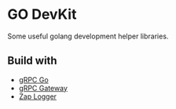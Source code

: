 # GO DevKit
Some useful golang development helper libraries.

## Build with
* [gRPC Go](https://github.com/grpc/grpc-go)
* [gRPC Gateway](https://github.com/grpc-ecosystem/grpc-gateway)
* [Zap Logger](https://github.com/uber-go/zap)